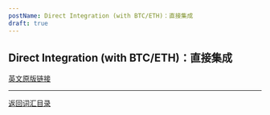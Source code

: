 ```yaml
---
postName: Direct Integration (with BTC/ETH)：直接集成
draft: true
---
```

## Direct Integration (with BTC/ETH)：直接集成



[英文原版链接](https://wiki.internetcomputer.org/wiki/Glossary)

---
[返回词汇目录](../glossary)